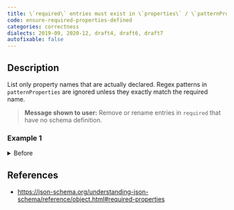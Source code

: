 ```yaml
---
title: \`required\` entries must exist in \`properties\` / \`patternProperties\`
code: ensure-required-properties-defined
categories: correctness
dialects: 2019-09, 2020-12, draft4, draft6, draft7
autofixable: false
---
```


## Description
List only property names that are actually declared. Regex patterns in `patternProperties` are ignored unless they exactly match the required name.

> **Message shown to user:**
> Remove or rename entries in `required` that have no schema definition.

### Example 1
<details><summary>Before</summary>

```json
{
  "$schema": "https://json-schema.org/draft/2020-12/schema",
  "type": "object",
  "required": [
    "name",
    "age"
  ],
  "properties": {
    "name": {
      "type": "string"
    }
  }
}
```
</details>

## References
* <https://json-schema.org/understanding-json-schema/reference/object.html#required-properties>
